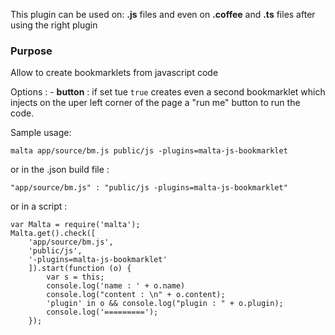 This plugin can be used on: **.js** files and even on **.coffee** and **.ts** files after using the right plugin

### Purpose  
Allow to create bookmarklets from javascript code  

Options : 
    - **button** : if set tue `true` creates even a second bookmarklet which injects on the uper left corner of the page a "run me" button to run the code.

Sample usage:  

    malta app/source/bm.js public/js -plugins=malta-js-bookmarklet

or in the .json build file :

    "app/source/bm.js" : "public/js -plugins=malta-js-bookmarklet"

or in a script : 

    var Malta = require('malta');
    Malta.get().check([
        'app/source/bm.js',
        'public/js',
        '-plugins=malta-js-bookmarklet'
        ]).start(function (o) {
            var s = this;
            console.log('name : ' + o.name)
            console.log("content : \n" + o.content);
            'plugin' in o && console.log("plugin : " + o.plugin);
            console.log('=========');
        });
